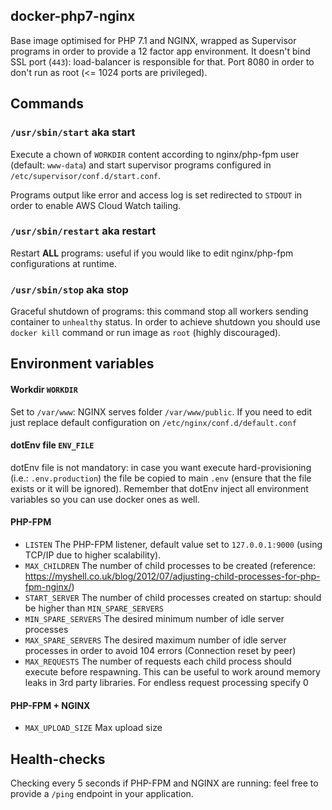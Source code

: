 docker-php7-nginx
---

Base image optimised for PHP 7.1 and NGINX, wrapped as Supervisor programs in order to provide a 12 factor app
environment. It doesn't bind SSL port (`443`): load-balancer is responsible for that. Port 8080 in order to don't run as
root (<= 1024 ports are privileged).


Commands
---
### `/usr/sbin/start` aka start
Execute a chown of `WORKDIR` content according to nginx/php-fpm user (default: `www-data`) and start supervisor programs
configured in `/etc/supervisor/conf.d/start.conf`.

Programs output like error and access log is set redirected to `STDOUT` in order to enable AWS Cloud Watch tailing.

### `/usr/sbin/restart` aka restart
Restart **ALL** programs: useful if you would like to edit nginx/php-fpm configurations at runtime.

### `/usr/sbin/stop` aka stop
Graceful shutdown of programs: this command stop all workers sending container to `unhealthy` status. In order to achieve
shutdown you should use `docker kill` command or run image as `root` (highly discouraged).



Environment variables
---

#### Workdir `WORKDIR`
Set to `/var/www`: NGINX serves folder `/var/www/public`. If you need to edit just replace default configuration on
`/etc/nginx/conf.d/default.conf`

#### dotEnv file `ENV_FILE`
dotEnv file is not mandatory: in case you want execute hard-provisioning (i.e.: `.env.production`) the file be copied to
main `.env` (ensure that the file exists or it will be ignored).
Remember that dotEnv inject all environment variables so you can use docker ones as well.


#### PHP-FPM
- `LISTEN` The PHP-FPM listener, default value set to `127.0.0.1:9000` (using TCP/IP due to higher scalability).
- `MAX_CHILDREN` The number of child processes to be created
                 (reference: https://myshell.co.uk/blog/2012/07/adjusting-child-processes-for-php-fpm-nginx/)
- `START_SERVER` The number of child processes created on startup: should be higher than `MIN_SPARE_SERVERS`
- `MIN_SPARE_SERVERS` The desired minimum number of idle server processes
- `MAX_SPARE_SERVERS` The desired maximum number of idle server processes in order to avoid 104 errors
                      (Connection reset by peer)
- `MAX_REQUESTS` The number of requests each child process should execute before respawning. This can be useful to work
                 around memory leaks in 3rd party libraries. For endless request processing specify 0

#### PHP-FPM + NGINX
- `MAX_UPLOAD_SIZE` Max upload size



Health-checks
---
Checking every 5 seconds if PHP-FPM and NGINX are running: feel free to provide a `/ping` endpoint in your application.
